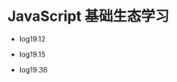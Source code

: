 <!--
 * @Author: TerryMin
 * @Date: 2020-12-14 17:25:10
 * @LastEditors: TerryMin
 * @LastEditTime: 2022-09-15 19:39:01
 * @Description: file not
-->
# JavaScript 基础生态学习

- log19.12

- log19.15

- log19.38
